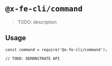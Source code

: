 # `@x-fe-cli/command`

> TODO: description

## Usage

```
const command = require('@x-fe-cli/command');

// TODO: DEMONSTRATE API
```

